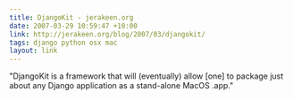 ```yaml
---
title: DjangoKit - jerakeen.org
date: 2007-03-29 10:59:47 +10:00
link: http://jerakeen.org/blog/2007/03/djangokit/
tags: django python osx mac
layout: link
---
```

"DjangoKit is a framework that will (eventually) allow [one] to package just about any Django application as a stand-alone MacOS .app."
